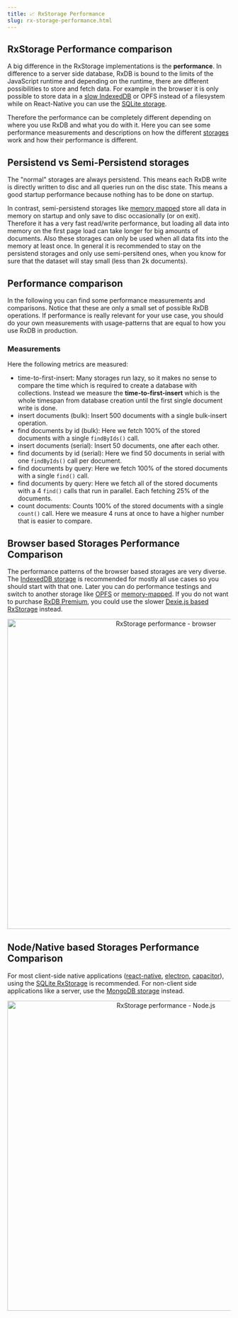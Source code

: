 ```yaml
---
title: 📈 RxStorage Performance
slug: rx-storage-performance.html
---
```


## RxStorage Performance comparison

A big difference in the RxStorage implementations is the **performance**. In difference to a server side database, RxDB is bound to the limits of the JavaScript runtime and depending on the runtime, there are different possibilities to store and fetch data. For example in the browser it is only possible to store data in a [slow IndexedDB](./slow-indexeddb.md) or OPFS instead of a filesystem while on React-Native you can use the [SQLite storage](./rx-storage-sqlite.md).

Therefore the performance can be completely different depending on where you use RxDB and what you do with it. Here you can see some performance measurements and descriptions on how the different [storages](./rx-storage.md) work and how their performance is different.


## Persistend vs Semi-Persistend storages

The "normal" storages are always persistend. This means each RxDB write is directly written to disc and all queries run on the disc state. This means a good startup performance because nothing has to be done on startup.

In contrast, semi-persistend storages like [memory mapped](./rx-storage-memory-mapped.md) store all data in memory on startup and only save to disc occasionally (or on exit). Therefore it has a very fast read/write performance, but loading all data into memory on the first page load can take longer for big amounts of documents. Also these storages can only be used when all data fits into the memory at least once. In general it is recommended to stay on the persistend storages and only use semi-persitend ones, when you know for sure that the dataset will stay small (less than 2k documents).


## Performance comparison

In the following you can find some performance measurements and comparisons. Notice that these are only a small set of possible RxDB operations. If performance is really relevant for your use case, you should do your own measurements with usage-patterns that are equal to how you use RxDB in production.

### Measurements

Here the following metrics are measured:

- time-to-first-insert: Many storages run lazy, so it makes no sense to compare the time which is required to create a database with collections. Instead we measure the **time-to-first-insert** which is the whole timespan from database creation until the first single document write is done.
- insert documents (bulk): Insert 500 documents with a single bulk-insert operation.
- find documents by id (bulk): Here we fetch 100% of the stored documents with a single `findByIds()` call.
- insert documents (serial): Insert 50 documents, one after each other.
- find documents by id (serial): Here we find 50 documents in serial with one `findByIds()` call per document.
- find documents by query: Here we fetch 100% of the stored documents with a single `find()` call.
- find documents by query: Here we fetch all of the stored documents with a 4 `find()` calls that run in parallel. Each fetching 25% of the documents.
- count documents: Counts 100% of the stored documents with a single `count()` call. Here we measure 4 runs at once to have a higher number that is easier to compare.


## Browser based Storages Performance Comparison

The performance patterns of the browser based storages are very diverse. The [IndexedDB storage](./rx-storage-indexeddb.md) is recommended for mostly all use cases so you should start with that one. Later you can do performance testings and switch to another storage like [OPFS](./rx-storage-opfs.md) or [memory-mapped](./rx-storage-memory-mapped.md). If you do not want to purchase [RxDB Premium](/premium/), you could use the slower [Dexie.js based RxStorage](./rx-storage-dexie.md) instead.

<p align="center">
  <img src="./files/rx-storage-performance-browser.png" alt="RxStorage performance - browser" width="700" />
</p>

## Node/Native based Storages Performance Comparison

For most client-side native applications ([react-native](./react-native-database.md), [electron](./electron-database.md), [capacitor](./capacitor-database.md)), using the [SQLite RxStorage](./rx-storage-sqlite.md) is recommended. For non-client side applications like a server, use the [MongoDB storage](./rx-storage-mongodb.md) instead.

<p align="center">
  <img src="./files/rx-storage-performance-node.png" alt="RxStorage performance - Node.js" width="700" />
</p>

